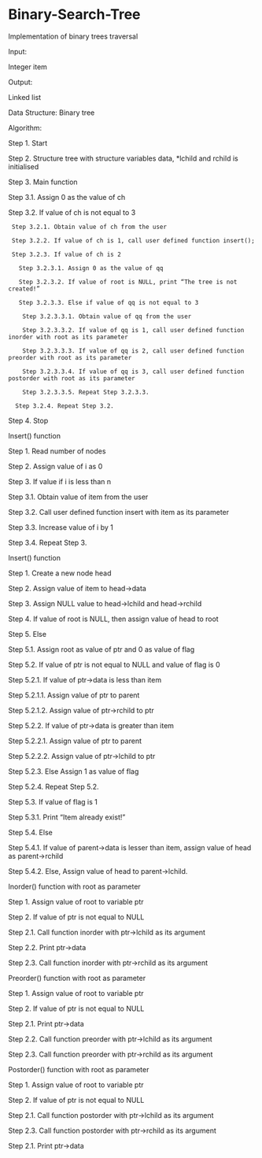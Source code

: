 # Binary-Search-Tree
Implementation of binary trees traversal

Input:
 
Integer item

Output: 

Linked list

Data Structure: Binary tree

Algorithm:
 
Step 1. Start
 
Step 2. Structure tree with structure variables data, *lchild and rchild is initialised
 
Step 3. Main function

  Step 3.1. Assign 0 as the value of ch
   
   Step 3.2. If value of ch is not equal to 3

     Step 3.2.1. Obtain value of ch from the user

     Step 3.2.2. If value of ch is 1, call user defined function insert();

     Step 3.2.3. If value of ch is 2

       Step 3.2.3.1. Assign 0 as the value of qq

       Step 3.2.3.2. If value of root is NULL, print “The tree is not created!”

       Step 3.2.3.3. Else if value of qq is not equal to 3

        Step 3.2.3.3.1. Obtain value of qq from the user

        Step 3.2.3.3.2. If value of qq is 1, call user defined function inorder with root as its parameter

        Step 3.2.3.3.3. If value of qq is 2, call user defined function preorder with root as its parameter

        Step 3.2.3.3.4. If value of qq is 3, call user defined function postorder with root as its parameter

        Step 3.2.3.3.5. Repeat Step 3.2.3.3.

      Step 3.2.4. Repeat Step 3.2.

Step 4. Stop

Insert() function

Step 1. Read number of nodes

Step 2. Assign value of i as 0

Step 3. If value if i is less than n
 
 Step 3.1. Obtain value of item from the user
 
 Step 3.2. Call user defined function insert with item as its parameter
 
 Step 3.3. Increase value of i by 1
 
 Step 3.4. Repeat Step 3.

Insert() function

Step 1. Create a new node head

Step 2. Assign value of item to head->data

Step 3. Assign NULL value to head->lchild and head->rchild

Step 4. If value of root is NULL, then assign value of head to root

Step 5. Else

 Step 5.1. Assign root as value of ptr and 0 as value of flag
 
 Step 5.2. If value of ptr is not equal to NULL and value of flag is 0
  
  Step 5.2.1. If value of ptr->data is less than item
   
   Step 5.2.1.1. Assign value of ptr to parent
   
   Step 5.2.1.2. Assign value of ptr->rchild to ptr
  
  Step 5.2.2. If value of ptr->data is greater than item
  
   Step 5.2.2.1. Assign value of ptr to parent
   
   Step 5.2.2.2. Assign value of ptr->lchild to ptr
  
  Step 5.2.3. Else Assign 1 as value of flag
 
 Step 5.2.4. Repeat Step 5.2.

Step 5.3. If value of flag is 1
 
 Step 5.3.1. Print “Item already exist!”

Step 5.4. Else

 Step 5.4.1. If value of parent->data is lesser than item, assign value of head as parent->rchild
 
 Step 5.4.2. Else, Assign value of head to parent->lchild.

Inorder() function with root as parameter

Step 1. Assign value of root to variable ptr

Step 2. If value of ptr is not equal to NULL
 
 Step 2.1. Call function inorder with ptr->lchild as its argument
 
 Step 2.2. Print ptr->data
 
 Step 2.3. Call function inorder with ptr->rchild as its argument
 
Preorder() function with root as parameter

Step 1. Assign value of root to variable ptr

Step 2. If value of ptr is not equal to NULL
 
 Step 2.1. Print ptr->data
 
 Step 2.2. Call function preorder with ptr->lchild as its argument
 
 Step 2.3. Call function preorder with ptr->rchild as its argument

Postorder() function with root as parameter

Step 1. Assign value of root to variable ptr

Step 2. If value of ptr is not equal to NULL
 
 Step 2.1. Call function postorder with ptr->lchild as its argument
 
 Step 2.3. Call function postorder with ptr->rchild as its argument
 
 Step 2.1. Print ptr->data
